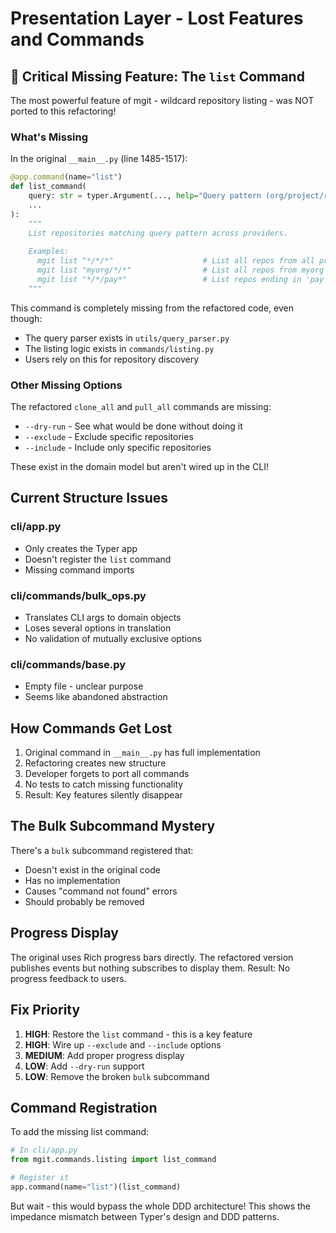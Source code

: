 # Presentation Layer - Lost Features and Commands

## 🚨 Critical Missing Feature: The `list` Command

The most powerful feature of mgit - wildcard repository listing - was NOT ported to this refactoring!

### What's Missing

In the original `__main__.py` (line 1485-1517):
```python
@app.command(name="list")
def list_command(
    query: str = typer.Argument(..., help="Query pattern (org/project/repo)"),
    ...
):
    """
    List repositories matching query pattern across providers.
    
    Examples:
      mgit list "*/*/*"                    # List all repos from all providers
      mgit list "myorg/*/*"                # List all repos from myorg org
      mgit list "*/*/pay*"                 # List repos ending in 'pay' from any org
    """
```

This command is completely missing from the refactored code, even though:
- The query parser exists in `utils/query_parser.py`
- The listing logic exists in `commands/listing.py`
- Users rely on this for repository discovery

### Other Missing Options

The refactored `clone_all` and `pull_all` commands are missing:
- `--dry-run` - See what would be done without doing it
- `--exclude` - Exclude specific repositories
- `--include` - Include only specific repositories

These exist in the domain model but aren't wired up in the CLI!

## Current Structure Issues

### cli/app.py
- Only creates the Typer app
- Doesn't register the `list` command
- Missing command imports

### cli/commands/bulk_ops.py
- Translates CLI args to domain objects
- Loses several options in translation
- No validation of mutually exclusive options

### cli/commands/base.py
- Empty file - unclear purpose
- Seems like abandoned abstraction

## How Commands Get Lost

1. Original command in `__main__.py` has full implementation
2. Refactoring creates new structure
3. Developer forgets to port all commands
4. No tests to catch missing functionality
5. Result: Key features silently disappear

## The Bulk Subcommand Mystery

There's a `bulk` subcommand registered that:
- Doesn't exist in the original code
- Has no implementation
- Causes "command not found" errors
- Should probably be removed

## Progress Display

The original uses Rich progress bars directly. The refactored version publishes events but nothing subscribes to display them. Result: No progress feedback to users.

## Fix Priority

1. **HIGH**: Restore the `list` command - this is a key feature
2. **HIGH**: Wire up `--exclude` and `--include` options
3. **MEDIUM**: Add proper progress display
4. **LOW**: Add `--dry-run` support
5. **LOW**: Remove the broken `bulk` subcommand

## Command Registration

To add the missing list command:
```python
# In cli/app.py
from mgit.commands.listing import list_command

# Register it
app.command(name="list")(list_command)
```

But wait - this would bypass the whole DDD architecture! This shows the impedance mismatch between Typer's design and DDD patterns.